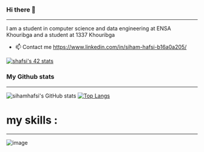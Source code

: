 ### Hi there 👋
-------------------------------------------------------------------------------------------------------------------------------------------------------------------------
I am a student in computer science and data engineering at ENSA Khouribga and a student at 1337 Khouribga

- 📫 Contact me https://www.linkedin.com/in/siham-hafsi-b16a0a205/

[![shafsi's 42 stats](https://badge.mediaplus.ma/starryblue/shafsi)](https://github.com/sihamhafsi/badge42) </br>


### My Github stats
------------------------------------------------------------------------------------------------------------------------------------------------------------------------
![sihamhafsi's GitHub stats](https://github-readme-stats.vercel.app/api?username=sihamhafsi&show_icons=true&theme=dracula)
[![Top Langs](https://github-readme-stats.vercel.app/api/top-langs/?username=sihamhafsi&layout=compact&theme=dracula)](https://github.com/anuraghazra/github-readme-stats)

# my skills :
-------------------------------------------------------------------------------------------------------------------------------------------------------------------------

![image](https://user-images.githubusercontent.com/92990046/202314218-5dcc348d-af87-4c0e-8b34-2089c19e057e.png)
